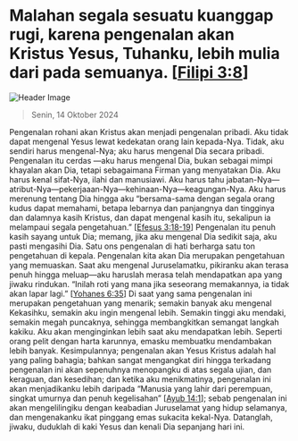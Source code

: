 
# Malahan segala sesuatu kuanggap rugi, karena pengenalan akan Kristus Yesus, Tuhanku, lebih mulia dari pada semuanya. [[Filipi 3:8](http://alkitab.sabda.org/?Filipi%203:8)]

![Header Image](https://alkitab.app/slice/sunrise.jpg)

> Senin, 14 Oktober 2024

Pengenalan rohani akan Kristus akan menjadi pengenalan pribadi. Aku tidak dapat mengenal Yesus lewat kedekatan orang lain kepada-Nya. Tidak, aku sendiri harus mengenal-Nya; aku harus mengenal Dia secara pribadi. Pengenalan itu cerdas —aku harus mengenal Dia, bukan sebagai mimpi khayalan akan Dia, tetapi sebagaimana Firman yang menyatakan Dia. Aku harus kenal sifat-Nya, ilahi dan manusiawi. Aku harus tahu jabatan-Nya—atribut-Nya—pekerjaaan-Nya—kehinaan-Nya—keagungan-Nya. Aku harus merenung tentang Dia hingga aku “bersama-sama dengan segala orang kudus dapat memahami, betapa lebarnya dan panjangnya dan tingginya dan dalamnya kasih Kristus, dan dapat mengenal kasih itu, sekalipun ia melampaui segala pengetahuan.” [[Efesus 3:18-19](http://alkitab.sabda.org/?Efesus%203:18-19)] Pengenalan itu penuh kasih sayang untuk Dia; memang, jika aku mengenal Dia sedikit saja, aku pasti mengasihi Dia. Satu ons pengenalan di hati berharga satu ton pengetahuan di kepala. Pengenalan kita akan Dia merupakan pengetahuan yang memuaskan. Saat aku mengenal Juruselamatku, pikiranku akan terasa penuh hingga meluap—aku haruslah merasa telah mendapatkan apa yang jiwaku rindukan. “Inilah roti yang mana jika seseorang memakannya, ia tidak akan lapar lagi.” [[Yohanes 6:35](http://alkitab.sabda.org/?Yohanes%206:35)] Di saat yang sama pengenalan ini merupakan pengetahuan yang menarik; semakin banyak aku mengenal Kekasihku, semakin aku ingin mengenal lebih. Semakin tinggi aku mendaki, semakin megah puncaknya, sehingga membangkitkan semangat langkah kakiku. Aku akan menginginkan lebih saat aku mendapatkan lebih. Seperti orang pelit dengan harta karunnya, emasku membuatku mendambakan lebih banyak. Kesimpulannya; pengenalan akan Yesus Kristus adalah hal yang paling bahagia; bahkan sangat mengangkat diri hingga terkadang pengenalan ini akan sepenuhnya menopangku di atas segala ujian, dan keraguan, dan kesedihan; dan ketika aku menikmatinya, pengenalan ini akan menjadikanku lebih daripada “Manusia yang lahir dari perempuan, singkat umurnya dan penuh kegelisahan” [[Ayub 14:1](http://alkitab.sabda.org/?Ayub%2014:1)]; sebab pengenalan ini akan mengelilingiku dengan keabadian Juruselamat yang hidup selamanya, dan mengenakanku ikat pinggang emas sukacita kekal-Nya. Datanglah, jiwaku, duduklah di kaki Yesus dan kenali Dia sepanjang hari ini.
    